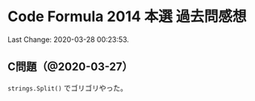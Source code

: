 # Code Formula 2014 本選 過去問感想

Last Change: 2020-03-28 00:23:53.

## C問題（@2020-03-27）

`strings.Split()` でゴリゴリやった。

